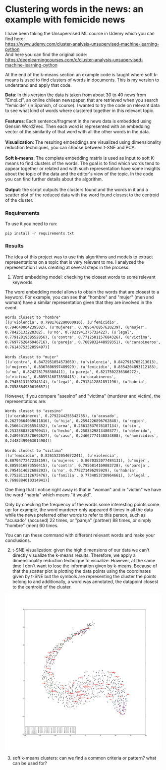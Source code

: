 # Clustering words in the news: an example with femicide news

I have been taking the Unsupervised ML course in Udemy which you can find here:<br>
https://www.udemy.com/cluster-analysis-unsupervised-machine-learning-python <br>
And here you can find the original code:<br>
https://deeplearningcourses.com/c/cluster-analysis-unsupervised-machine-learning-python

At the end of the k-means section an example code is taught where soft k-means is used to find clusters of words in documents. This is my version to understand and apply that code.

<b>Data</b>: In this version the data is taken from about 30 to 40 news from "Emol.cl", an online chilean newspaper, that are retrieved when you search "femicide" (in Spanish, of course). I wanted to try the code on relevant data to see what kind of words where clustered together in this relevant topic. <br><br>
<b>Features</b>: Each sentence/fragment in the news data is embedded using Gensim Word2Vec. Then each word is represented with an embedding vector of the similarity of that word with all the other words in the data.<br><br>
<b>Visualization</b>: The resulting embeddings are visualized using dimensionality reduction techniques, you can choose between t-SNE and PCA.<br><br>
<b>Soft k-means</b>: The complete embedding matrix is used as input to soft K-means to find clusters of the words. The goal is to find which words tend to appear together or related and with such representation have some insights about the topic of the data and the editor's view of the topic. In the code you can find further details about the algorithm.<br><br>
<b>Output</b>: the script outputs the clusters found and the words in it and a scatter plot of the reduced data with the word found closest to the centroid of the cluster.

### Requirements

To use it you need to run:
```
pip install -r requirements.txt
```

### Results

The idea of this project was to use this algorithms and models to extract representations on a topic that is very relevant to me. I analyzed the representation I was creating at several steps in the process.

1) Word embedding model: checking the closest words to some relevant keywords.

The word embedding model allows to obtain the words that are closest to a keyword. For example, you can see that "hombre" and "mujer" (men and woman) have a similar representation given that they are involved in the event.

```
Words closest to "hombre"
[(u'violencia', 0.7981762290000916), (u'femicidio', 0.794640064239502), (u'mujeres', 0.7895470857620239), (u'mujer', 0.78425133228302), (u'no', 0.7821941375732422), (u'legal', 0.7791281938552856), (u'contra', 0.7712581157684326), (u'victima', 0.7697762846946716), (u'pareja', 0.7689832448959351), (u'carabineros', 0.7614375352859497)]

Words closest to "mujer"
[(u'contra', 0.8472951054573059), (u'violencia', 0.8427916765213013), (u'mujeres', 0.8367606997489929), (u'femicidio', 0.8354204893112183), (u'no', 0.8242781758308411), (u'pareja', 0.8217502236366272), (u'victima', 0.8059316873550415), (u'carabineros', 0.7945513129234314), (u'legal', 0.7912412881851196), (u'habria', 0.7858884930610657)]
```

However, if you compare "asesino" and "victima" (murderer and victim), the representations are:

```
Words closest to "asesino"
[(u'carabineros', 0.2792244255542755), (u'acusado', 0.26279664039611816), (u'hija', 0.2594226896762848), (u'region', 0.2566441595554352), (u'arma', 0.25612837076187134), (u'sin', 0.2532888352870941), (u'hecho', 0.2503329813480377), (u'detenido', 0.24895012378692627), (u'caso', 0.24667774140834808), (u'homicidios', 0.24482499063014984)]

Words closest to "victima"
[(u'femicidio', 0.8261522054672241), (u'violencia', 0.8070477247238159), (u'mujeres', 0.8070352077484131), (u'mujer', 0.8059316873550415), (u'contra', 0.7956814169883728), (u'pareja', 0.7954514622688293), (u'no', 0.778271496295929), (u'habria', 0.7752811312675476), (u'familia', 0.7734053730964661), (u'legal', 0.7698884010314941)]
```

One thing that I notice right away is that in "woman" and in "victim" we have the word "habría" which means "it would".

Only by checking the frequency of the words some interesting points come up: for example, the word murderer only appeared 6 times in all the data while the news preferred other words to refer to this person, such as "acusado" (accused) 22 times, or "pareja" (partner) 88 times, or simply "hombre" (men) 60 times.

You can run these command with different relevant words and make your conclusions.


2) t-SNE visualization: given the high dimensions of our data we can't directly visualize the k-means results.
Therefore, we apply a dimensionality reduction technique to visualize. However, at the same time I don't want to
lose the information given by k-means. Because of that the scatter plot is plotting the data points using the coordinates
given by t-SNE but the symbols are representing the cluster the points belong to and additionally, a word was annotated, the datapoint closest to the centroid of the cluster.

![t-SNE visualization](test.png)


3) soft k-means clusters: can we find a common criteria or pattern? what can be used for?
